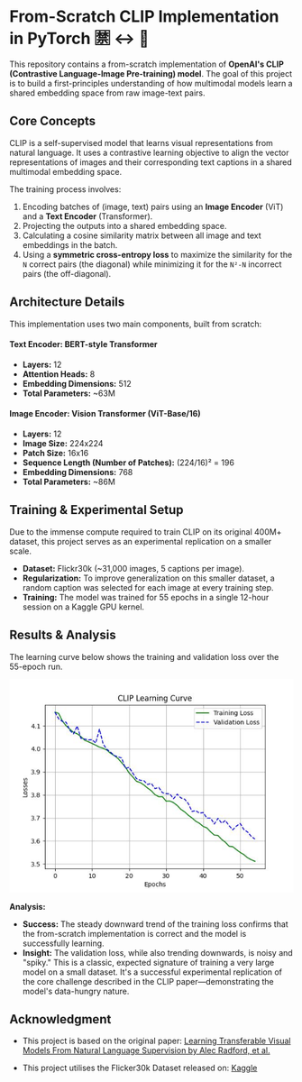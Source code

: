 # From-Scratch CLIP Implementation in PyTorch 🈲 <-> 🌉

This repository contains a from-scratch implementation of **OpenAI's CLIP (Contrastive Language-Image Pre-training) model**. The goal of this project is to build a first-principles understanding of how multimodal models learn a shared embedding space from raw image-text pairs.

## Core Concepts

CLIP is a self-supervised model that learns visual representations from natural language. It uses a contrastive learning objective to align the vector representations of images and their corresponding text captions in a shared multimodal embedding space.

The training process involves:
1.  Encoding batches of (image, text) pairs using an **Image Encoder** (ViT) and a **Text Encoder** (Transformer).
2.  Projecting the outputs into a shared embedding space.
3.  Calculating a cosine similarity matrix between all image and text embeddings in the batch.
4.  Using a **symmetric cross-entropy loss** to maximize the similarity for the `N` correct pairs (the diagonal) while minimizing it for the `N²-N` incorrect pairs (the off-diagonal).

## Architecture Details

This implementation uses two main components, built from scratch:

#### Text Encoder: BERT-style Transformer
-   **Layers:** 12
-   **Attention Heads:** 8
-   **Embedding Dimensions:** 512
-   **Total Parameters:** ~63M

#### Image Encoder: Vision Transformer (ViT-Base/16)
-   **Layers:** 12
-   **Image Size:** 224x224
-   **Patch Size:** 16x16
-   **Sequence Length (Number of Patches):** (224/16)² = 196
-   **Embedding Dimensions:** 768
-   **Total Parameters:** ~86M

## Training & Experimental Setup

Due to the immense compute required to train CLIP on its original 400M+ dataset, this project serves as an experimental replication on a smaller scale.

-   **Dataset:** Flickr30k (~31,000 images, 5 captions per image).
-   **Regularization:** To improve generalization on this smaller dataset, a random caption was selected for each image at every training step.
-   **Training:** The model was trained for 55 epochs in a single 12-hour session on a Kaggle GPU kernel.

## Results & Analysis

The learning curve below shows the training and validation loss over the 55-epoch run.

![CLIP Learning Curve](./assets/clip_learning_curve.jpg)

**Analysis:**
-   **Success:** The steady downward trend of the training loss confirms that the from-scratch implementation is correct and the model is successfully learning.
-   **Insight:** The validation loss, while also trending downwards, is noisy and "spiky." This is a classic, expected signature of training a very large model on a small dataset. It's a successful experimental replication of the core challenge described in the CLIP paper—demonstrating the model's data-hungry nature.

## Acknowledgment

- This project is based on the original paper: [Learning Transferable Visual Models From Natural Language Supervision by Alec Radford, et al.](https://arxiv.org/abs/2103.00020)

- This project utilises the Flicker30k Dataset released on: [Kaggle](https://www.kaggle.com/datasets/hsankesara/flickr-image-dataset)

